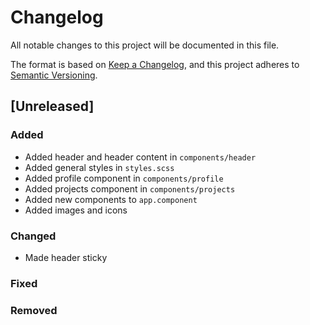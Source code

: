 # Changelog
All notable changes to this project will be documented in this file.

The format is based on [Keep a Changelog](https://keepachangelog.com/en/1.0.0/),
and this project adheres to [Semantic Versioning](https://semver.org/spec/v2.0.0.html).

## [Unreleased]
### Added
- Added header and header content in `components/header`
- Added general styles in `styles.scss`
- Added profile component in `components/profile`
- Added projects component in `components/projects`
- Added new components to `app.component`
- Added images and icons

### Changed
- Made header sticky

### Fixed

### Removed